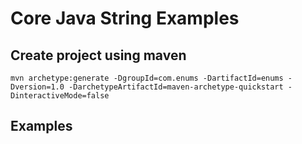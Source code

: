 # Core Java String Examples

## Create project using maven
```
mvn archetype:generate -DgroupId=com.enums -DartifactId=enums -Dversion=1.0 -DarchetypeArtifactId=maven-archetype-quickstart -DinteractiveMode=false
```

## Examples
